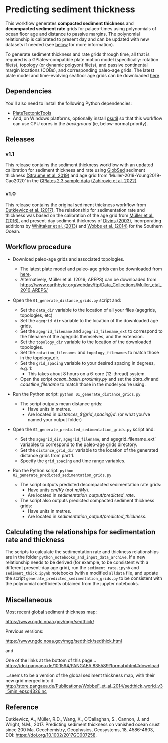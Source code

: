# Predicting sediment thickness

This workflow generates **compacted sediment thickness** and **decompacted sediment rate** grids for palaeo-times using polynomials of ocean floor age and distance to passive margins. The polynomial relationship is calibrated to present day and can be updated with new datasets if needed (see [below](#calculating-the-relationships-for-sedimentation-rate-and-thickness) for more information).

To generate sediment thickness and rate grids through time, all that is required is a GPlates-compatible plate motion model (specifically: rotation file(s), topology (or dynamic polgyon) file(s), and passive continental margin locations (COBs), and corresponding paleo-age grids. The latest plate model and time-evolving seafloor age grids can be downloaded [here](https://www.earthbyte.org/gplates-2-3-software-and-data-sets/).

## Dependencies

You'll also need to install the following Python dependencies:
* [PlateTectonicTools](https://github.com/EarthByte/PlateTectonicTools)
* And, on Windows platforms, optionally install [psutil](https://pypi.org/project/psutil/) so that this workflow can use CPU cores in the *background* (ie, below-normal priority).

## Releases
### v1.1
This release contains the sediment thickness workflow with an updated calibration for sediment thickness and rate using [GlobSed](https://ngdc.noaa.gov/mgg/sedthick/) sediment thickness [(Straume et al. 2019)](https://doi.org/10.1029/2018GC008115) and age grid from 'Muller-2019-Young2019-Cao2020' in the [GPlates 2.3 sample data](https://www.earthbyte.org/gplates-2-3-software-and-data-sets/) [(Zahirovic et al. 2022)](https://doi.org/10.1002/gdj3.146)

### v1.0
This release contains the original sediment thickness workflow from [Dutkiewicz et al. (2017)](https://doi.org/10.1002/2017GC007258).
The relationship for sedimentation rate and thickness was based on the calibration of the age grid from [Müller et al. (2016)](https://doi.org/10.1146/annurev-earth-060115-012211), and present-day sediment thickness of [Divins (2003)](https://www.ngdc.noaa.gov/mgg/sedthick/sedthick.html), incorporating additions by [Whittaker et al. (2013)](https://doi.org/10.1002/ggge.20181) and [Wobbe et al. (2014)](https://doi.org/10.1016/j.gloplacha.2014.09.006) for the Southern Ocean. 


## Workflow procedure

- Download paleo-age grids and associated topologies.
    - The latest plate model and paleo-age grids can be downloaded from [here](https://www.earthbyte.org/gplates-2-3-software-and-data-sets/).
    - Alternatively, Müller et al. (2016; AREPS) can be downloaded from https://www.earthbyte.org/webdav/ftp/Data_Collections/Muller_etal_2016_AREPS/
- Open the `01_generate_distance_grids.py` script and:
    + Set the `data_dir` variable to the location of all your files (agegrids, topologies, etc)
    + Set the `agegrid_dir` variable to the location of the downloaded age grids.
    + Set the `agegrid_filename` and `agegrid_filename_ext` to correspond to the filename of the agegrids themselves, and the extension.
    + Set the `topology_dir` variable to the location of the downloaded topologies.
    + Set the `rotation_filenames` and `topology_filenames` to match those in the topology_dir.
    + Set the `grid_spacing` variable to your desired spacing in degrees, e.g.  1:
         * This takes about 8 hours on a 6-core (12-thread) system.
    + Open the script *ocean_basin_proximity.py* and set the *data_dir* and *coastline_filename* to match those in the model you're using.
- Run the Python script:
      `python 01_generate_distance_grids.py`
    + The script outputs mean distance grids:
        + Have units in metres.
        + Are located in *distances_${grid_spacing}d*. (or what you've named your output folder)
    
    
- Open the `02_generate_predicted_sedimentation_grids.py` script and:
    + Set the `agegrid_dir`, `agegrid_filename`, and agegrid_filename_ext` variables to correspond to the paleo-age grids directory.
    + Set the `distance_grid_dir` variable to the location of the generated distance grids from part 1.
    + Specify the `grid_spacing` and time range variables.
- Run the Python script:
    `python 02_generate_predicted_sedimentation_grids.py`
    + The script outputs predicted decompacted sedimentation rate grids:
        + Have units *cm/Ky* (not *m/My*).
        + Are located in *sedimentation_output/predicted_rate*.
    - The script also outputs predicted compacted sediment thickness grids:
        + Have units in metres.
        + Are located in *sedimentation_output/predicted_thickness*.


## Calculating the relationships for sedimentation rate and thickness
The scripts to calculate the sedimentation rate and thickness relationships are in the folder `python_notebooks_and_input_data_archive`.
If a new relationship needs to be derived (for example, to be consistent with a different present-day age grid), run the `sediment_rate.ipynb` and `sediment_thick.ipynb` notebooks (with a modified `alldata` file, and update the script `generate_predicted_sedimentation_grids.py` to be consistent with the polynomial coefficients obtained from the jupyter notebooks.

## Miscellaneous

Most recent global sediment thickness map:

https://www.ngdc.noaa.gov/mgg/sedthick/

Previous versions: 

https://www.ngdc.noaa.gov/mgg/sedthick/sedthick.html

and 

One of the links at the bottom of this page...
https://doi.pangaea.de/10.1594/PANGAEA.835589?format=html#download

...seems to be a version of the global sediment thickness map, with their new grid merged into it
http://store.pangaea.de/Publications/WobbeF_et_al_2014/sedthick_world_v3_5min_epsg4326.nc 


## Reference

Dutkiewicz, A., Müller, R.D., Wang, X., O’Callaghan, S., Cannon, J. and Wright, N.M., 2017. Predicting sediment thickness on vanished ocean crust since 200 Ma. Geochemistry, Geophysics, Geosystems, 18, 4586-4603, DOI:  https://doi.org/10.1002/2017GC007258.
